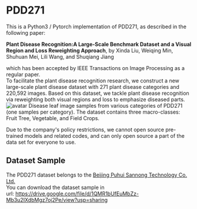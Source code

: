 # PDD271
This is a Python3 / Pytorch implementation of PDD271, as described in the following paper:

**Plant Disease Recognition:A Large-Scale Benchmark Dataset and a Visual Region and Loss Reweighting Approach**, by
Xinda Liu, Weiqing Min, Shuhuan Mei, Lili Wang, and Shuqiang Jiang

which has been accepted by IEEE Transactions on Image Processing as a regular paper.  
To facilitate the plant disease recognition research, we construct a new large-scale plant disease dataset with 271 plant disease
categories and 220,592 images. Based on this dataset, we tackle plant disease recognition via reweighting both visual regions
and loss to emphasize diseased parts.
![avatar](https://github.com/liuxindazz/PDD271/raw/main/datasetShow.png)
Disease leaf image samples from various categories of PDD271 (one samples per category). The dataset contains three macro-classes:
Fruit Tree, Vegetable, and Field Crops.

Due to the company's policy restrictions, we cannot open source pre-trained models and related codes, and can only open source a part of the data set for everyone to use. 

## Dataset Sample
The PDD271 dataset belongs to the [Beijing Puhui Sannong Technology Co. Ltd.](https://www.aiphsn.com/)  
You can download the dataset sample in   
url: https://drive.google.com/file/d/1QMR1bUfEuMbZz-Mb3u2IXdbMgz7oj2Pe/view?usp=sharing

